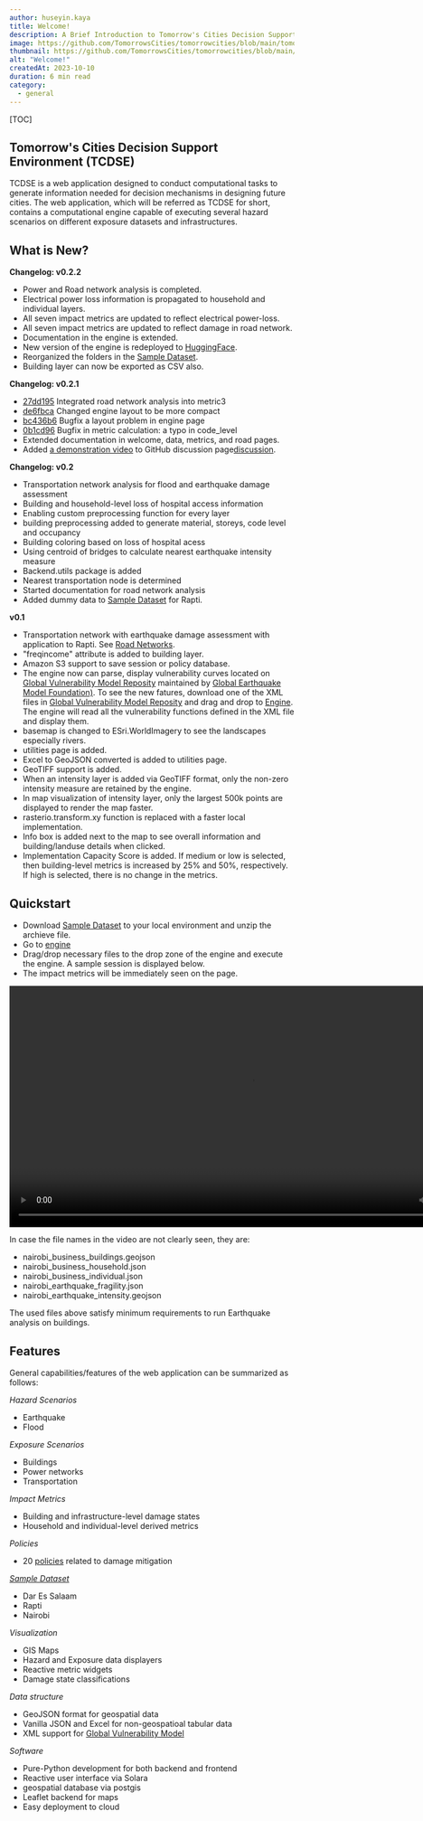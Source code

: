 ```yaml
---
author: huseyin.kaya
title: Welcome!
description: A Brief Introduction to Tomorrow's Cities Decision Support Environment (TCDSE)
image: https://github.com/TomorrowsCities/tomorrowcities/blob/main/tomorrowcities/content/images/welcome.jpg?raw=true
thumbnail: https://github.com/TomorrowsCities/tomorrowcities/blob/main/tomorrowcities/content/images/welcome.jpg?raw=true
alt: "Welcome!"
createdAt: 2023-10-10
duration: 6 min read
category:
  - general
---
```


[TOC]

## Tomorrow's Cities Decision Support Environment (TCDSE)
TCDSE is a web application designed to conduct computational tasks to generate information needed for decision mechanisms in designing future cities. The web application, which will be referred as TCDSE for short, contains a computational engine capable of executing several hazard scenarios on different exposure datasets and infrastructures. 

## What is New?

**Changelog: v0.2.2**

* Power and Road network analysis is completed.
* Electrical power loss information is propagated to household and individual layers.
* All seven impact metrics are updated to reflect electrical power-loss.
* All seven impact metrics are updated to reflect damage in road network.
* Documentation in the engine is extended.
* New version of the engine is redeployed to [HuggingFace](https://huggingface.co/spaces/hkayabilisim/app-engine).
* Reorganized the folders in the [Sample Dataset](https://drive.google.com/file/d/1BGPZQ2IKJHY9ExOCCHcNNrCTioYZ8D1y/view?usp=sharing).
* Building layer can now be exported as CSV also.

**Changelog: v0.2.1**

* [27dd195](https://github.com/TomorrowsCities/tomorrowcities/commit/27dd195a240cbb97a97d124fc9b132ee2ea1f5e9) Integrated road network analysis into metric3
* [de6fbca](https://github.com/TomorrowsCities/tomorrowcities/commit/de6fbca8d8b03d350096190ae35646f47a9a0414) Changed engine layout to be more compact 
* [bc436b6](https://github.com/TomorrowsCities/tomorrowcities/commit/bc436b62c35f66b7432e40ca5e6c47364690c8f3) Bugfix a layout problem in engine page 
* [0b1cd96](https://github.com/TomorrowsCities/tomorrowcities/commit/0b1cd96149e129de30e5524f8956db1569202450) Bugfix in metric calculation: a typo in code_level 
* Extended documentation in welcome, data, metrics, and road pages.
* Added [a demonstration video](https://github.com/TomorrowsCities/tomorrowcities/assets/2515171/ec2dc36d-fe76-42fb-b9be-47a1690374de) to GitHub discussion page[discussion](https://github.com/TomorrowsCities/tomorrowcities/discussions/6).

**Changelog: v0.2**

* Transportation network analysis for flood and earthquake damage assessment
* Building and household-level loss of hospital access information
* Enabling custom preprocessing function for every layer
* building preprocessing added to generate material, storeys, code level and occupancy
* Building coloring based on loss of hospital acess
* Using centroid of bridges to calculate nearest earthquake intensity measure
* Backend.utils package is added
* Nearest transportation node is determined
* Started documentation for road network analysis
* Added dummy data to [Sample Dataset](https://drive.google.com/file/d/1BGPZQ2IKJHY9ExOCCHcNNrCTioYZ8D1y/view?usp=sharing) for Rapti.

**v0.1**

* Transportation network with earthquake damage assessment with application to Rapti. See [Road Networks](/docs/road).
* "freqincome" attribute is added to building layer.
* Amazon S3 support to save session or policy database.
* The engine now can parse, display vulnerability curves located on [Global Vulnerability Model Reposity](https://github.com/gem/global_vulnerability_model) maintained by [Global Earthquake Model Foundation)](https://www.globalquakemodel.org/gem). To see the new fatures, download one of the XML files in  [Global Vulnerability Model Reposity](https://github.com/gem/global_vulnerability_model) and drag and drop to [Engine](/engine). The engine will read all the vulnerability functions defined in the XML file and display them. 
* basemap is changed to ESri.WorldImagery to see the landscapes especially rivers.
* utilities page is added.
* Excel to GeoJSON converted is added to utilities page.
* GeoTIFF support is added. 
* When an intensity layer is added via GeoTIFF format, only the non-zero intensity measure are retained by the engine.
* In map visualization of intensity layer, only the largest 500k points are displayed to render the map faster.
* rasterio.transform.xy function is replaced with a faster local implementation.
* Info box is added next to the map to see overall information and building/landuse details
when clicked.
* Implementation Capacity Score is added. If medium or low is selected, then building-level metrics is increased by 25% and 50%, respectively. If high is selected, there is no change in the metrics.

## Quickstart
* Download [Sample Dataset](https://drive.google.com/file/d/1BGPZQ2IKJHY9ExOCCHcNNrCTioYZ8D1y/view?usp=sharing) to your local environment and unzip the archieve file.
* Go to [engine](/engine)
* Drag/drop necessary files to the drop zone of the engine and execute the engine. A sample session is displayed below. 
* The impact metrics will be immediately seen on the page.

<video width="853" controls>
  <source src="https://github-production-user-asset-6210df.s3.amazonaws.com/2515171/270064030-0733ad34-0a7f-445e-86fb-9a61df4e2969.mp4" type="video/mp4">
</video>

In case the file names in the video are not clearly seen, they are: 

* nairobi_business_buildings.geojson
* nairobi_business_household.json
* nairobi_business_individual.json
* nairobi_earthquake_fragility.json
* nairobi_earthquake_intensity.geojson

The used files above satisfy minimum requirements to run Earthquake analysis on buildings. 

## Features
General capabilities/features of the web application can be summarized as follows:

*Hazard Scenarios*

* Earthquake
* Flood

*Exposure Scenarios*

* Buildings
* Power networks
* Transportation

*Impact Metrics*

* Building and infrastructure-level damage states
* Household and individual-level derived metrics

*Policies*

* 20 [policies](/docs/policies) related to damage mitigation

*[Sample Dataset](https://drive.google.com/file/d/1BGPZQ2IKJHY9ExOCCHcNNrCTioYZ8D1y/view?usp=sharing)*

* Dar Es Salaam
* Rapti
* Nairobi

*Visualization*

* GIS Maps
* Hazard and Exposure data displayers
* Reactive metric widgets
* Damage state classifications

*Data structure*

* GeoJSON format for geospatial data
* Vanilla JSON and Excel for non-geospatioal tabular data
* XML support for [Global Vulnerability Model](https://github.com/gem/global_vulnerability_model) 

*Software*

* Pure-Python development for both backend and frontend
* Reactive user interface via Solara
* geospatial database via postgis
* Leaflet backend for maps
* Easy deployment to cloud